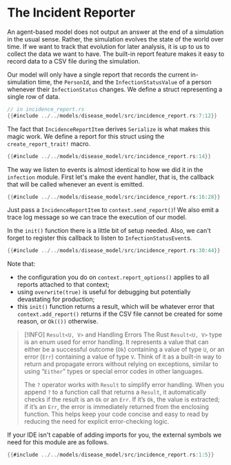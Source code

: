 # The Incident Reporter
An agent-based model does not output an answer at the end of a simulation in the usual sense. Rather, the simulation evolves the state of the world over time. If we want to track that evolution for later analysis, it is up to us to collect the data we want to have. The built-in report feature makes it easy to record data to a CSV file during the simulation.

Our model will only have a single report that records the current in-simulation time, the `PersonId`, and the `InfectionStatusValue` of a person whenever their `InfectionStatus` changes. We define a struct representing a single row of data.
```rust
// in incidence_report.rs
{{#include ../../models/disease_model/src/incidence_report.rs:7:12}}
```
The fact that `IncidenceReportItem` derives `Serialize` is what makes this magic work. We define a report for this struct using the `create_report_trait!` macro.
```rust
{{#include ../../models/disease_model/src/incidence_report.rs:14}}
```

The way we listen to events is almost identical to how we did it in the `infection` module. First let's make the event handler, that is, the callback that will be called whenever an event is emitted.
```rust
{{#include ../../models/disease_model/src/incidence_report.rs:16:28}}
```
Just pass a `IncidenceReportItem` to `context.send_report()`! We also emit a trace log message so we can trace the execution of our model.

In the `init()` function there is a little bit of setup needed. Also, we can't forget to register this callback to listen to `InfectionStatusEvent`s.
```rust
{{#include ../../models/disease_model/src/incidence_report.rs:30:44}}
```
Note that:
- the configuration you do on `context.report_options()` applies to all reports attached to that context;
- using `overwrite(true)` is useful for debugging but potentially devastating for production;
- this `init()` function returns a result, which will be whatever error that `context.add_report()` returns if the CSV file cannot be created for some reason, or `Ok(())` otherwise.

> [!INFO] `Result<U, V>` and Handling Errors
> The Rust `Result<U, V>` type is an enum used for error handling. It represents a value that can either be a successful outcome (`Ok`) containing a value of type `U`, or an error (`Err`) containing a value of type `V`. Think of it as a built-in way to return and propagate errors without relying on exceptions, similar to using “`Either`” types or special error codes in other languages.
>
> The `?` operator works with `Result` to simplify error handling. When you append `?` to a function call that returns a `Result`, it automatically checks if the result is an `Ok` or an `Err`. If it’s `Ok`, the value is extracted; if it’s an `Err`, the error is immediately returned from the enclosing function. This helps keep your code concise and easy to read by reducing the need for explicit error-checking logic.

If your IDE isn't capable of adding imports for you, the external symbols we need for this module are as follows.
```rust
{{#include ../../models/disease_model/src/incidence_report.rs:1:5}}
```
